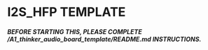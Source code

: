 
# I2S_HFP TEMPLATE

##### BEFORE STARTING THIS, PLEASE COMPLETE /A1_thinker_audio_board_template/README.md INSTRUCTIONS.
